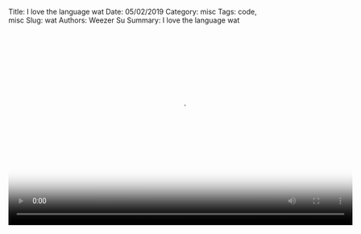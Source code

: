 Title: I love the language wat
Date: 05/02/2019
Category: misc
Tags: code, misc
Slug: wat 
Authors: Weezer Su
Summary: I love the language wat

<script src="http://vjs.zencdn.net/4.0/video.js"></script>

<video id="wat" class="video-js vjs-default-skin" controls
preload="auto" width="683" height="384" poster="images/its_all_a_joke.jpg"
data-setup="{}">
<source src="images/wat.mp4" type='video/mp4'>
</video>
